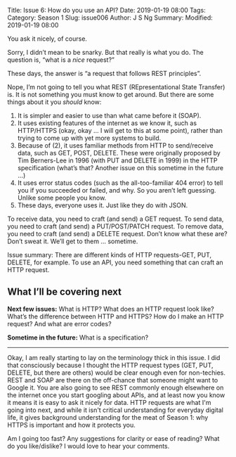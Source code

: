 Title: Issue 6: How do you use an API?
Date: 2019-01-19 08:00
Tags: 
Category: Season 1
Slug: issue006
Author: J S Ng
Summary: 
Modified: 2019-01-19 08:00

You ask it nicely, of course.

Sorry, I didn’t mean to be snarky. But that really is what you do. The question is, “what is a *nice* request?”

These days, the answer is “a request that follows REST principles”.

Nope, I’m not going to tell you what REST (REpresentational State Transfer) is. It is not something you must know to get around. But there are some things about it you *should* know:

1. It is simpler and easier to use than what came before it (SOAP).
2. It uses existing features of the internet as we know it, such as HTTP/HTTPS (okay, okay … I will get to this at some point), rather than trying to come up with yet more systems to build.
3. Because of (2), it uses familiar methods from HTTP to send/receive data, such as GET, POST, DELETE. These were originally proposed by Tim Berners-Lee in 1996 (with PUT and DELETE in 1999) in the HTTP specification (what’s that? Another issue on this sometime in the future …)
4. It uses error status codes (such as the all-too-familiar 404 error) to tell you if you succeeded or failed, and why. So you aren’t left guessing. Unlike some people you know.
5. These days, everyone uses it. Just like they do with JSON.

To receive data, you need to craft (and send) a GET request. To send data, you need to craft (and send) a PUT/POST/PATCH request. To remove data, you need to craft (and send) a DELETE request. Don’t know what these are? Don’t sweat it. We’ll get to them … sometime.

Issue summary: There are different kinds of HTTP requests-GET, PUT, DELETE, for example. To use an API, you need something that can craft an HTTP request.

## What I’ll be covering next

**Next few issues:** What is HTTP? What does an HTTP request look like? What’s the difference between HTTP and HTTPS? How do I make an HTTP request? And what are error codes?

**Sometime in the future:** What is a specification?

-----

Okay, I am really starting to lay on the terminology thick in this issue. I did that consciously because I thought the HTTP request types (GET, PUT, DELETE, but there are others) would be clear enough even for non-techies. REST and SOAP are there on the off-chance that someone might want to Google it. You are also going to see REST commonly enough elsewhere on the internet once you start googling about APIs, and at least now you know it means it is easy to ask it nicely for data. HTTP requests are what I'm going into next, and while it isn't critical understanding for everyday digital life, it gives background understanding for the meat of Season 1: why HTTPS is important and how it protects you.

Am I going too fast? Any suggestions for clarity or ease of reading? What do you like/dislike? I would love to hear your comments.
